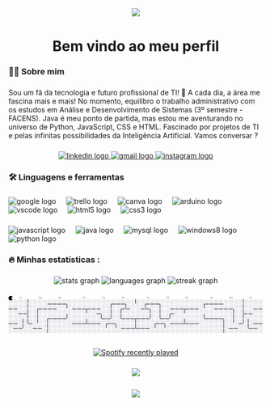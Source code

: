 <div align="center">
  <img src="https://visitor-badge.laobi.icu/badge?page_id=muriiloedu.muriiloedu&"  />
</div>

###

<h1 align="center">Bem vindo ao meu perfil</h1>

###

<h3 align="left">👩‍💻  Sobre mim</h3>

###

<p align="left">Sou um fã da tecnologia e futuro profissional de TI! 🚀 A cada dia, a área me fascina mais e mais! No momento, equilibro o trabalho administrativo com os estudos em Análise e Desenvolvimento de Sistemas (3º semestre - FACENS). Java é meu ponto de partida, mas estou me aventurando no universo de Python, JavaScript, CSS e HTML. Fascinado por projetos de TI e pelas infinitas possibilidades da Inteligência Artificial. Vamos conversar ?</p>

###

<div align="center">
  <a href="https://www.linkedin.com/in/muriloeduardolima/" target="_blank">
    <img src="https://img.shields.io/static/v1?message=LinkedIn&logo=linkedin&label=&color=0077B5&logoColor=white&labelColor=&style=for-the-badge" height="25" alt="linkedin logo"  />
  </a>
  <a href="mukalima1227@gmail.com" target="_blank">
    <img src="https://img.shields.io/static/v1?message=Gmail&logo=gmail&label=&color=D14836&logoColor=white&labelColor=&style=for-the-badge" height="25" alt="gmail logo"  />
  </a>
  <a href="https://www.instagram.com/muriiloedu/" target="_blank">
    <img src="https://img.shields.io/static/v1?message=Instagram&logo=instagram&label=&color=E4405F&logoColor=white&labelColor=&style=for-the-badge" height="25" alt="instagram logo"  />
  </a>
</div>

###

<h3 align="left">🛠 Linguagens e ferramentas</h3>

###

<div align="left">
  <img src="https://cdn.jsdelivr.net/gh/devicons/devicon/icons/google/google-original.svg" height="40" alt="google logo"  />
  <img width="12" />
  <img src="https://cdn.jsdelivr.net/gh/devicons/devicon/icons/trello/trello-plain.svg" height="40" alt="trello logo"  />
  <img width="12" />
  <img src="https://cdn.jsdelivr.net/gh/devicons/devicon/icons/canva/canva-original.svg" height="40" alt="canva logo"  />
  <img width="12" />
  <img src="https://cdn.jsdelivr.net/gh/devicons/devicon/icons/arduino/arduino-original.svg" height="40" alt="arduino logo"  />
  <img width="12" />
  <img src="https://cdn.jsdelivr.net/gh/devicons/devicon/icons/vscode/vscode-original.svg" height="40" alt="vscode logo"  />
  <img width="12" />
  <img src="https://cdn.jsdelivr.net/gh/devicons/devicon/icons/html5/html5-original.svg" height="40" alt="html5 logo"  />
  <img width="12" />
  <img src="https://cdn.jsdelivr.net/gh/devicons/devicon/icons/css3/css3-original.svg" height="40" alt="css3 logo"  />
</div>

###

<div align="left">
  <img src="https://cdn.jsdelivr.net/gh/devicons/devicon/icons/javascript/javascript-original.svg" height="40" alt="javascript logo"  />
  <img width="12" />
  <img src="https://cdn.jsdelivr.net/gh/devicons/devicon/icons/java/java-original.svg" height="40" alt="java logo"  />
  <img width="12" />
  <img src="https://cdn.jsdelivr.net/gh/devicons/devicon/icons/mysql/mysql-original.svg" height="40" alt="mysql logo"  />
  <img width="12" />
  <img src="https://cdn.jsdelivr.net/gh/devicons/devicon/icons/windows8/windows8-original.svg" height="40" alt="windows8 logo"  />
  <img width="12" />
  <img src="https://cdn.jsdelivr.net/gh/devicons/devicon/icons/python/python-original.svg" height="40" alt="python logo"  />
</div>

###

<h3 align="left">🔥   Minhas estatísticas :</h3>

###

<div align="center">
  <img src="https://github-readme-stats.vercel.app/api?username=muriiloedu&hide_title=false&hide_rank=false&show_icons=true&include_all_commits=true&count_private=true&disable_animations=false&theme=dracula&locale=en&hide_border=false&order=1" height="250" alt="stats graph"  />
  <img src="https://github-readme-stats.vercel.app/api/top-langs?username=muriiloedu&locale=en&hide_title=false&layout=compact&card_width=320&langs_count=5&theme=dracula&hide_border=false&order=2" height="150" alt="languages graph"  />
  <img src="https://streak-stats.demolab.com?user=muriiloedu&locale=en&mode=daily&theme=dark&hide_border=false&border_radius=5&order=3" height="220" alt="streak graph"  />
</div>

###

<picture>
  <source media="(prefers-color-scheme: dark)" srcset="https://raw.githubusercontent.com/muriiloedu/muriiloedu/output/pacman-contribution-graph-dark.svg">
  <source media="(prefers-color-scheme: light)" srcset="https://raw.githubusercontent.com/muriiloedu/muriiloedu/output/pacman-contribution-graph.svg">
  <img alt="pacman contribution graph" src="https://raw.githubusercontent.com/muriiloedu/muriiloedu/output/pacman-contribution-graph.svg">
</picture>

###

<div align="center">
  <a href="https://open.spotify.com/user/Tchospiri">
    <img src="https://spotify-recently-played-readme.vercel.app/api?user=31aosd7byghnwlln4yvypukdadaq" alt="Spotify recently played"  />
  </a>
</div>

###

<div align="center">
  <img src="https://profile-counter.glitch.me/muriiloedu/count.svg?"  />
</div>

###

<div align="center">
  <img height="180" src="https://media4.giphy.com/media/v1.Y2lkPTc5MGI3NjExZ2dkbnQ2M2I3NmowZjl3dW9zZ3I0MWltczY0Ynd2anlyN2RicGh5OCZlcD12MV9pbnRlcm5hbF9naWZfYnlfaWQmY3Q9Zw/9f0gJQ2lj9F6jt4amh/giphy.gif"  />
</div>

###
